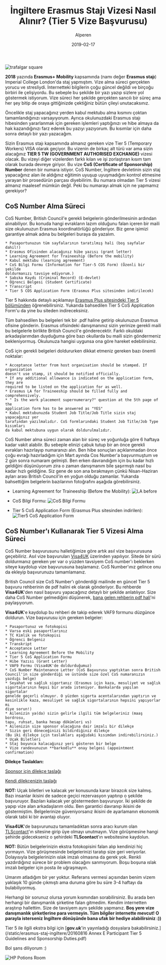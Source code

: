 ﻿---
layout: post
title:  "İngiltere Erasmus Stajı Vizesi Nasıl Alınır? (Tier 5 Vize Başvurusu)"
author: Alperen
date:   2019-02-17
image: /images/erasmus-staji-ingiltere/trafalgar.JPG
categories:
  - Travel
  - Seyahat
---

![trafalgar square](/images/erasmus-staji-ingiltere/trafalgar.JPG)

**2018** yazında **Erasmus+ Mobility** kapsamında (namı değer **Erasmus stajı**) Imperial
College London'da staj yapmıştım. Vize alma süreci gerçekten yorucu ve 
stresliydi. İnternetteki bilgilerin çoğu güncel değildi ve birçoğu birbiri ile 
çelişiyordu. Bu sebeple bu şekilde bir yazı yazıp sizlere yol göstermek 
istiyorum. Vize süreci her şekilde gerçekten sancılı bir süreç ama her şey 
bitip de oraya gittiğinizde çektiğiniz bütün çileyi unutacaksınız.

Öncelikle staj yapacağınız yerden kabul mektubu alma kısmını çoktan tamamlandığınızı varsayıyorum. Ayrıca okulunuzdaki Erasmus stajı hibesinden yararlanmak için gereken işlemleri yaptığınızı ve hibe almaya da hak kazandığınızı farz ederek bu yazıyı yazıyorum. Bu kısımlar için daha sonra detaylı bir yazı yazacağım. 

Sizin Erasmus stajı kapsamında almanız gereken vize Tier 5 (Temporary Workers) VISA olarak geçiyor. Bu vizenin de birkaç alt türü var ama sizin alacağınız **TIER 5 TW (GOVERNMENT AUTHORISED EXCHANGE)** vizesi olacak. Bu vizeyi diğer vizelerden farklı kılan ve işi zorlaştıran kısım tam olarak burada devreye giriyor. Bu vize **CoS (Certificate of Sponsorship) Number** denen bir numara istiyor. CoS Number, İngiltere devletinin sizin staj yapacağınız alan ile aldığınız eğitimin uyuşup uyuşmadığını kontrol etmesine yarayan bir prosedürün parçası diyebilirim. Bu numara olmadan Tier 5 vizesi almanız maalesef mümkün değil. Peki bu numarayı almak için ne yapmamız gerekiyor?

## CoS Number Alma Süreci

CoS Number, British Council'e gerekli belgelerin gönderilmesinin ardından alınabiliyor. Bu konuda hangi evrakların lazım olduğunu falan içeren bir maili size okulunuzun Erasmus koordinatörlüğü gönderiyor. Biz gene işimizi garantiye almak adına bu belgeleri buraya da yazalım.
```
* Pasaportunuzun tüm sayfalarının taratılmış hali (boş sayfalar dahil!)
* Erasmus Ofisinden alacağınız hibe yazısı (grant letter)
* Learning Agreement for Traineeship (Before the mobility)
* Kabul mektubu (learning agreement)
* CoS Bilgi Formu (Information for Tier-5 COS Form) (Özenli bir şekilde 
doldurmanızı tavsiye ediyorum.)
* Sabıka Kaydı (Criminal Record) (E-devlet)
* Öğrenci Belgesi (Student Certificate)
* Transcript 
* Tier 5 COS Application Form (Erasmus Plus sitesinden indirilecek)
```
Tier 5 hakkında detaylı açıklamayı [Erasmus Plus sitesindeki Tier 5 bölümünden](https://www.erasmusplus.org.uk/tier-5-visa-how-to-apply-for-a-certificate-of-sponsorship) öğrenebilirsiniz. Yukarıda bahsedilen Tier 5 CoS Application Form'u da yine bu siteden indireceksiniz.

Tüm bahsedilen bu belgeleri tek bir .pdf haline getirip okulunuzun Erasmus ofisine gönderin. Erasmus ofisindeki danışmanınız sizin yerinize gerekli maili bu belgelerle birlikte British Council'e gönderecektir. Farklı okuldaki arkadaşlarımdan duyduğuma göre bazı okullarda bu maili sizin göndermeniz bekleniyormuş. Okulunuza hangisi uygunsa ona göre hareket edebilirsiniz.

CoS için gerekli belgeleri doldururken dikkat etmeniz gereken bazı önemli noktalar:
``` 
* Acceptance letter from host organisation should be stamped. If organization 
doesn't use stamp, it should be notified officially.
* If any additional allowance is indicated on the application form, they are 
required to be listed on the application for as well.
* Erasmus LA for Traineeship should be filled fully and comprehensively. 
* " Is the work placement supernumerary?" question at the 5th page of the 
application form has to be answered as "YES"
* Kabul mektubunuzda Student Job Title/Job Title sizin staj yapacağınız yer 
tarafından yazılmalıdır. CoS formlarındaki Student Job Title/Job Type kısımları 
da kabul mektubuna uygun olarak doldurulmalıdır.
```

CoS Number alma süreci zaman alan bir süreç ve yoğunluğa göre 6 haftaya kadar vakit alabilir. Bu sebeple elinizi çabuk tutup bir an önce gerekli evrakları hazırlayıp numaranızı alın. Ben hibe sonuçları açıklanmadan önce çoğu evrağı hazırladığım için Mart ayında Cos Number'a başvurmuştum ve 2 gün sonra numaram gelmişti. Ben erken davrandığım için bu kadar hızlı geldiğini düşünüyorum zira o zaman danışmanım bile şaşırmıştı nasıl bu kadar hızlı geldiğine. Siz gene de son ana bırakmayın çünkü Nisan-Haziran ayları arası British Council'in en yoğun olduğu zamanlar. Yukarıda bahsettiğim belgelerin bazılarının fotoğrafını aşağıda görebilirsiniz.

* Learning Agreement for Traineeship (Before the Mobility):
![LA before](/images/erasmus-staji-ingiltere/learning_agreement.png)

* CoS Bilgi Formu:
![CoS Bilgi Formu](/images/erasmus-staji-ingiltere/CoS_Info_Form.png)

* Tier 5 CoS Application Form (Erasmus Plus sitesinden indirilen):
![Tier5 CoS Application Form](/images/erasmus-staji-ingiltere/Tier5_CoS_Application_Form.png)

## CoS Number'ı Kullanarak Tier 5 Vizesi Alma Süreci

CoS Number başvurusunu halletiğimize göre artık asıl vize başvurusuna geçebiliriz. Asıl vize başvuruları [Visa4UK](https://www.visa4uk.fco.gov.uk/) üzerinden yapılıyor. Sitede bir sürü doldurmanız gereken yer var o yüzden tavsiyem CoS number'ı beklerken siteye kaydolup vize başvurusuna başlamanız. CoS Number'ınız gelince onu da ekleyip başvurunuzu tamamlamanız.

British Council size CoS Number'ı gönderdiği mailinde en güncel Tier 5 başvuru rehberinin de pdf halini ek olarak gönderiyor. Bu rehberde **Visa4UK**'den nasıl başvuru yapacağınız detaylı bir şekilde anlatılıyor. Size daha CoS Number gelmediğini düşünerek, [bana gelen rehberin pdf hali](/static/erasmus-staj-ingiltere/Tier5OnlineGuide.pdf)'ni paylaşıyorum. 

**Visa4UK**'e kaydolup bu rehberi de takip ederek VAF9 formunu düzgünce doldurun. Vize başvurusu için gereken belgeler:
```
* Pasaportunuz ve fotokopisi
* Varsa eski pasaportlarınız
* TC Kimlik ve fotokopisi
* Öğrenci Belgeniz
* Transkript
* Acceptance Letter
* Learning Agreement Before the Mobility
* Tier 5 CoS Application Formu
* Hibe Yazısı (Grant Letter)
* VAF9 Formu (Visa4UK'de doldurduğumuz)
* CoS Number Maintenance Letter (CoS Başvurusu yaptıktan sonra British 
Council'in size gönderdiği ve üstünde size özel CoS numaranızın yazdığı belge)
* Seyahat ve sağlık sigortanız (Erasmus için kaza, mesuliyet ve sağlık  
sigortalarının hepsi bir arada isteniyor. Bankalarda yapılan sigortalar 
genelde geçerli olmuyor. O yüzden sigorta acentalarından yaptırın ve 
kesinlikle kaza, mesuliyet ve sağlık sigortalarının hepsini yapıyorlar mı 
diye sorun!)
* Ailenizin ya(da) sizin gelirle ilgili tüm belgeleriniz (maaş bordrosu, 
tapu, ruhsat, banka hesap dökümleri vs)
* Ailenizin size sponsor olacağına dair imzalı bir dilekçe
* Sizin geri döneceğinizi bildirdiğiniz dilekçe
(Bu iki dilekçe için taslakları aşağıdaki kısımdan indirebilirsiniz.)
* Uçak Biletleri
* Staj boyunca kalacağınız yeri gösteren bir belge
* Vize randevunuzun **barkodlu** onay belgesi (appointment confirmation)
```
**Dilekçe Taslakları:**

[Sponsor için dilekçe taslağı](/static/erasmus-staj-ingiltere/sponsor_dilekce.docx)

[Kendi dilekçenizin taslağı](/static/erasmus-staj-ingiltere/kendi_dilekceniz.doc)

**NOT:** Uçak biletleri ve kalacak yer konusunda karar birazcık size kalmış. Bazı insanlar ikisini de sadece geçici rezervasyon yaptırıp o şekilde başvuruyor. Bazıları kalacak yer göstermeden başvuruyor. İki şekilde de yapıp vize alan arkadaşlarım oldu. Ben garantici davranıp ikisini de göstermiştim. Belgelerinize güveniyorsanız ikisini de ayarlamanın ekonomik olarak tabii ki bir avantajı oluyor.

**Visa4UK**'de başvurunuzu tamamladıktan sonra aracı kurum olan [TLScontact](https://uk.tlscontact.com/)'ın sitesine girip üye olmayı unutmayın. Vize görüşmesine hangi şehirde gidecekseniz o şehirdeki **TLScontact**'ın websitesine kaydolun.

**NOT:** Bütün belgelerinizin ekstra fotokopisini falan alıp kendinizi hiç yormayın. Vize görüşmesinde belgelerinizi taratıp size geri veriyorlar. Dolayısıyla belgelerinizin ıslak imzalı olmasına da gerek yok. Renkli yazdırdığınız sürece bir problem olacağını sanmıyorum. Boşu boşuna ıslak imzalı belgeler için posta ile uğraşmayın.

Umarım atladığım bir yer yoktur. Referans vermesi açısından benim vizem yaklaşık 10 günde çıkmıştı ama duruma göre bu süre 3-4 haftayı da bulabiliyormuş. 

Herhangi bir sorunuz olursa yorum kısmından sorabilirsiniz. Bu arada ben herhangi bir danışmanlık şirketine falan gitmedim. Kendim internetten araştırıp hallettim. Size de tavsiyem aynı şekilde yapmanız. **Boş yere vize danışmanlık şirketlerine para vermeyin. Tüm bilgiler internette mevcut! O parayla isterseniz İngiltere dönüşünde bana ufak bir hediye alabilirsiniz :))**

Tier 5 ile ilgili ekstra bilgi için [**gov.uk**'in yayınladığı dosyalara bakabilirsiniz.](/static/erasmus-staj-ingiltere/20160816 Annex E Participant Tier 5 Guidelines and Sponsorship Duties.pdf)

Bol şans diliyorum :)

<center> 
  <script type='text/javascript' src='https://storage.ko-fi.com/cdn/widget/Widget_2.js'></script><script type='text/javascript' style="text-align:center">kofiwidget2.init('Buy Me a Coffee', '#e08428', 'V7V3IDOGW');kofiwidget2.draw();</script> 
</center>

![HP Potions Room](/images/erasmus-staji-ingiltere/potion_room_hp.JPG)











